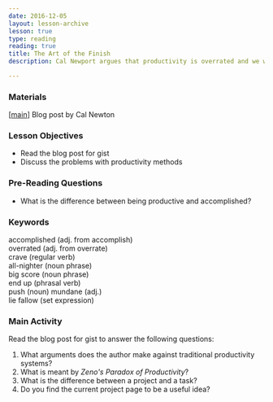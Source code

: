 ```yaml
---
date: 2016-12-05 
layout: lesson-archive
lesson: true
type: reading
reading: true
title: The Art of the Finish
description: Cal Newport argues that productivity is overrated and we would be better off focusing on accomplishments

--- 
```

### Materials 
[<a href="https://www.scotthyoung.com/blog/2007/10/18/the-art-of-the-finish-how-to-go-from-busy-to-accomplished/" target="_blank">main</a>] Blog post by Cal Newton  

### Lesson Objectives 

- Read the blog post for gist 
- Discuss the problems with productivity methods 

### Pre-Reading Questions 

- What is the difference between being productive and accomplished? 

### Keywords

accomplished (adj. from accomplish)  
overrated (adj. from overrate)  
crave (regular verb)  
all-nighter (noun phrase)  
big score (noun phrase)  
end up (phrasal verb)  
push (noun) 
mundane (adj.)  
lie fallow (set expression)


### Main Activity 

Read the blog post for gist to answer the following questions: 

1. What arguments does the author make against traditional productivity systems? 
2. What is meant by *Zeno's Paradox of Productivity*? 
3. What is the difference between a project and a task? 
4. Do you find the current project page to be a useful idea?  
